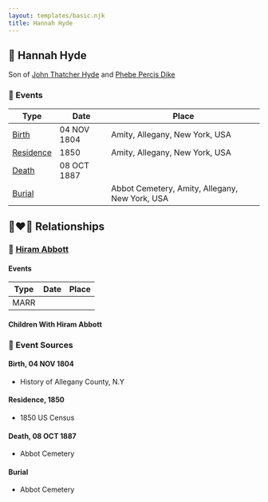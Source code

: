 ```yaml
---
layout: templates/basic.njk
title: Hannah Hyde
---
```

## 🔵 Hannah Hyde

Son of [John Thatcher Hyde](/people/3/3310224) and [Phebe Percis Dike](/people/4/41577072)

### 📆 Events

Type | Date | Place
------ | ------ | ------
[Birth](#event-0) | 04 NOV 1804 | Amity, Allegany, New York, USA
[Residence](#event-1) | 1850 | Amity, Allegany, New York, USA
[Death](#event-2) | 08 OCT 1887 |
[Burial](#event-3) |  | Abbot Cemetery, Amity, Allegany, New York, USA

## 👩‍❤️‍👨 Relationships

### 🔵 [Hiram Abbott](/people/7/75588804)

#### Events

Type | Date | Place
------ | ------ | ------
MARR |  |
#### Children With Hiram Abbott
### 📰 Event Sources

#### <a id="event-0"></a> Birth, 04 NOV 1804
* History of Allegany County, N.Y

#### <a id="event-1"></a> Residence, 1850
* 1850 US Census

#### <a id="event-2"></a> Death, 08 OCT 1887
* Abbot Cemetery

#### <a id="event-3"></a> Burial
* Abbot Cemetery